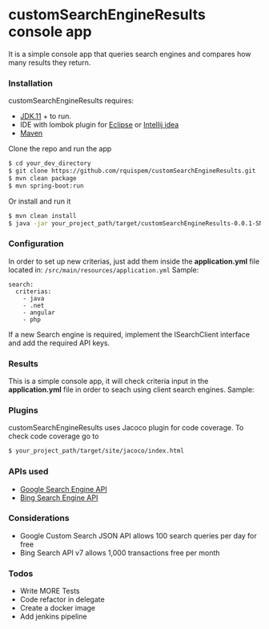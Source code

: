 # customSearchEngineResults console app
It is a simple console app that queries search engines and compares how many results they
return.

### Installation
customSearchEngineResults requires: 
- [JDK.11](https://openjdk.java.net/projects/jdk/11/) + to run.
- IDE with lombok plugin for [Eclipse](https://projectlombok.org/setup/eclipse) or [Intellij idea](https://plugins.jetbrains.com/plugin/6317-lombok)
-  [Maven](https://maven.apache.org/download.cgi)

Clone the repo and run the app
```sh
$ cd your_dev_directory
$ git clone https://github.com/rquispem/customSearchEngineResults.git
$ mvn clean package
$ mvn spring-boot:run
```

Or install and run it
```sh
$ mvn clean install
$ java -jar your_project_path/target/customSearchEngineResults-0.0.1-SNAPSHOT.jar
```

### Configuration
In order to set up new criterias, just add them inside the **application.yml** file located in:
`/src/main/resources/application.yml`
Sample:
```
search:
  criterias:
    - java
    - .net
    - angular
    - php
```    

If a new Search engine is required, implement the ISearchClient interface and add the required API keys.

### Results
This is a simple console app, it will check criteria input in the **application.yml** file in order to seach using client search engines.
Sample:

### Plugins

customSearchEngineResults uses Jacoco plugin for code coverage.
To check code coverage go to
```sh
$ your_project_path/target/site/jacoco/index.html
```

### APIs used
- [Google Search Engine API](https://developers.google.com/custom-search/v1/using_rest)
- [Bing Search Engine API](https://docs.microsoft.com/en-us/azure/cognitive-services/bing-web-search/quickstarts/java)
 
### Considerations
- Google Custom Search JSON API allows 100 search queries per day for free
- Bing Search API v7 allows 1,000 transactions free per month

### Todos

 - Write MORE Tests
 - Code refactor in delegate
 - Create a docker image
 - Add jenkins pipeline
